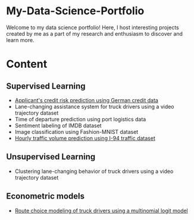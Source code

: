 # My-Data-Science-Portfolio
Welcome to my data science portfolio! Here, I host interesting projects created by me as a part of my research and enthusiasm to discover and learn more.

# Content

## Supervised Learning
* [Applicant's credit risk prediction using German credit data](https://github.com/salilrsharma/My-Data-Science-Portfolio/blob/main/German_credit_data.ipynb)
* Lane-changing assistance system for truck drivers using a video trajectory dataset
* Time of departure prediction using port logistics data
* Sentiment labeling of IMDB dataset 
* Image classification using Fashion-MNIST dataset
* [Hourly traffic volume prediction using I-94 traffic dataset](https://github.com/salilrsharma/My-Data-Science-Portfolio/blob/main/Traffic%20volume%20prediction.ipynb)

## Unsupervised Learning
* Clustering lane-changing behavior of truck drivers using a video trajectory dataset

## Econometric models
* [Route choice modeling of truck drivers using a multinomial logit model](https://github.com/salilrsharma/My-Data-Science-Portfolio/blob/main/Route%20choice%20model.ipynb)
